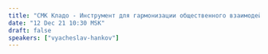 ```yaml
---
title: "СМК Кладо - Инструмент для гармонизации общественного взаимодействия"
date: "12 Dec 21 10:30 MSK"
draft: false
speakers: ["vyacheslav-hankov"]
---
```

